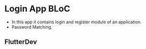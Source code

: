 # Login App BLoC

- In this app it contains login and register module of an application.
- Password Matching.

## FlutterDev
